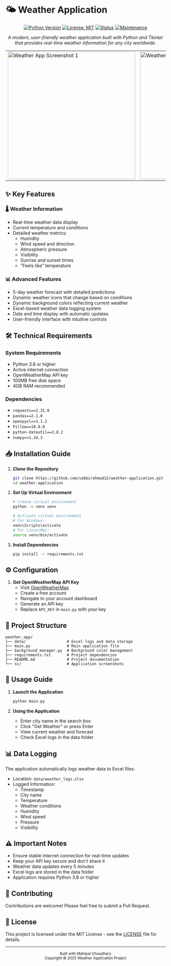 # 🌤️ Weather Application

<div align="center">

  [![Python Version](https://img.shields.io/badge/python-3.x-blue.svg)](https://www.python.org/downloads/)
  [![License: MIT](https://img.shields.io/badge/License-MIT-yellow.svg)](LICENSE)
  [![Status](https://img.shields.io/badge/status-active-success.svg)]()
  [![Maintenance](https://img.shields.io/badge/Maintained%3F-yes-green.svg)]()


*A modern, user-friendly weather application built with Python and Tkinter that provides real-time weather information for any city worldwide.*


</div>

<table>
<tr>
<td><img src="sc/sc_1.png" alt="Weather App Screenshot 1" width="400"></td>
<td><img src="sc/sc_2.png" alt="Weather App Screenshot 2" width="400"></td>
</tr>
</table>

## ✨ Key Features

### 🌡️ Weather Information
- Real-time weather data display
- Current temperature and conditions
- Detailed weather metrics:
  - Humidity
  - Wind speed and direction
  - Atmospheric pressure
  - Visibility
  - Sunrise and sunset times
  - "Feels like" temperature

### 📊 Advanced Features
- 5-day weather forecast with detailed predictions
- Dynamic weather icons that change based on conditions
- Dynamic background colors reflecting current weather
- Excel-based weather data logging system
- Date and time display with automatic updates
- User-friendly interface with intuitive controls

## 🛠️ Technical Requirements

### System Requirements
- Python 3.8 or higher
- Active internet connection
- OpenWeatherMap API key
- 100MB free disk space
- 4GB RAM recommended

### Dependencies
- `requests==2.31.0`
- `pandas==2.1.0`
- `openpyxl==3.1.2`
- `Pillow==10.0.0`
- `python-dateutil==2.8.2`
- `numpy==1.24.3`

## 📥 Installation Guide

1. **Clone the Repository**
   ```bash
   git clone https://github.com/sabbirahmad12/weather-application.git
   cd weather-application
   ```

2. **Set Up Virtual Environment**
   ```bash
   # Create virtual environment
   python -m venv venv

   # Activate virtual environment
   # For Windows:
   venv\Scripts\activate
   # For Linux/Mac:
   source venv/bin/activate
   ```

3. **Install Dependencies**
   ```bash
   pip install -r requirements.txt
   ```

## ⚙️ Configuration

1. **Get OpenWeatherMap API Key**
   - Visit [OpenWeatherMap](https://home.openweathermap.org/users/sign_in)
   - Create a free account
   - Navigate to your account dashboard
   - Generate an API key
   - Replace `API_KEY` in `main.py` with your key

## 📁 Project Structure
```
weather_app/
├── data/                  # Excel logs and data storage
├── main.py                # Main application file
├── background_manager.py  # Background color management
├── requirements.txt       # Project dependencies
├── README.md              # Project documentation
└── sc/                    # Application screenshots
```

## 🚀 Usage Guide

1. **Launch the Application**
   ```bash
   python main.py
   ```

2. **Using the Application**
   - Enter city name in the search box
   - Click "Get Weather" or press Enter
   - View current weather and forecast
   - Check Excel logs in the data folder

## 📊 Data Logging

The application automatically logs weather data to Excel files:
- Location: `data/weather_logs.xlsx`
- Logged Information:
  - Timestamp
  - City name
  - Temperature
  - Weather conditions
  - Humidity
  - Wind speed
  - Pressure
  - Visibility

## ⚠️ Important Notes

- Ensure stable internet connection for real-time updates
- Keep your API key secure and don't share it
- Weather data updates every 5 minutes
- Excel logs are stored in the data folder
- Application requires Python 3.8 or higher

## 🤝 Contributing

Contributions are welcome! Please feel free to submit a Pull Request.

## 📝 License

This project is licensed under the MIT License - see the [LICENSE](LICENSE) file for details.


---

<div align="center">
  <sub>Built with Mahipal Choudhary</sub><br>
  <sub>Copyright © 2025 Weather Application Project</sub>
</div> 
